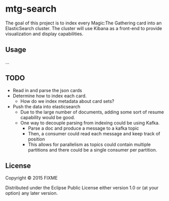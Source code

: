 # mtg-search

The goal of this project is to index every Magic:The Gathering card
into an ElasticSearch cluster. The cluster will use Kibana as a
front-end to provide visualization and display capabilities.

## Usage

...

## TODO

- Read in and parse the json cards
- Determine how to index each card.
  - How do we index metadata about card sets?
- Push the data into elasticsearch
  - Due to the large number of documents, adding some sort of resume capability would be good.
  - One way to decouple parsing from indexing could be using Kafka.
    - Parse a doc and produce a message to a kafka topic
    - Then, a consumer could read each message and keep track of position
    - This allows for parallelism as topics could contain multiple
    partitions and there could be a single consumer per partition.

## License

Copyright © 2015 FIXME

Distributed under the Eclipse Public License either version 1.0 or (at
your option) any later version.
